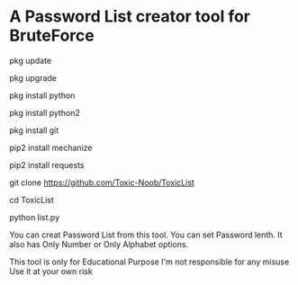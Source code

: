 # A Password List creator tool for BruteForce

pkg update

pkg upgrade

pkg install python

pkg install python2

pkg install git

pip2 install mechanize

pip2 install requests

git clone https://github.com/Toxic-Noob/ToxicList

cd ToxicList

python list.py

You can creat Password List from this tool. You can set Password lenth. It also has Only Number or Only Alphabet options.

This tool is only for Educational Purpose
I'm not responsible for any misuse
Use it at your own risk
